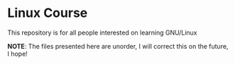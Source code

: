 # Linux Course

This repository is for all people interested on learning GNU/Linux

**NOTE**: The files presented here are unorder, I will correct this on the future, I hope!
